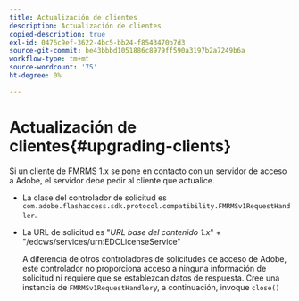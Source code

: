 ```yaml
---
title: Actualización de clientes
description: Actualización de clientes
copied-description: true
exl-id: 0476c9ef-3622-4bc5-bb24-f8543470b7d3
source-git-commit: be43bbbd1051886c8979ff590a3197b2a7249b6a
workflow-type: tm+mt
source-wordcount: '75'
ht-degree: 0%

---
```


# Actualización de clientes{#upgrading-clients}

Si un cliente de FMRMS 1.x se pone en contacto con un servidor de acceso a Adobe, el servidor debe pedir al cliente que actualice.

* La clase del controlador de solicitud es `com.adobe.flashaccess.sdk.protocol.compatibility.FMRMSv1RequestHandler`.
* La URL de solicitud es &quot;*URL base del contenido 1.x*&quot; + &quot;/edcws/services/urn:EDCLicenseService&quot;

   A diferencia de otros controladores de solicitudes de acceso de Adobe, este controlador no proporciona acceso a ninguna información de solicitud ni requiere que se establezcan datos de respuesta. Cree una instancia de `FMRMSv1RequestHandler`y, a continuación, invoque `close()`
